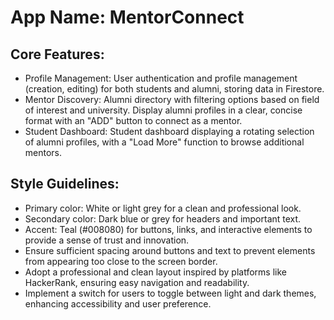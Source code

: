 # **App Name**: MentorConnect

## Core Features:

- Profile Management: User authentication and profile management (creation, editing) for both students and alumni, storing data in Firestore.
- Mentor Discovery: Alumni directory with filtering options based on field of interest and university. Display alumni profiles in a clear, concise format with an "ADD" button to connect as a mentor.
- Student Dashboard: Student dashboard displaying a rotating selection of alumni profiles, with a "Load More" function to browse additional mentors.

## Style Guidelines:

- Primary color: White or light grey for a clean and professional look.
- Secondary color: Dark blue or grey for headers and important text.
- Accent: Teal (#008080) for buttons, links, and interactive elements to provide a sense of trust and innovation.
- Ensure sufficient spacing around buttons and text to prevent elements from appearing too close to the screen border.
- Adopt a professional and clean layout inspired by platforms like HackerRank, ensuring easy navigation and readability.
- Implement a switch for users to toggle between light and dark themes, enhancing accessibility and user preference.